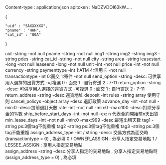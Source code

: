 Content-type : application/json
apitoken : NaDZVDOI63kW.....

{

    "uid" : "SAXXXXXX",
    "pname" : "HHH",
    "cat_id" : "00A"
}

uid
   -string
   -not null
pname
   -string
   -not null
img1
   -string
img2
   -string
img3
   -string
pdes
   -string
cat_id
   -string
   -not null
city
   -string
area
   -string
leasestart
   -long
   -not null
leaseend
   -long
   -not null
unit
   -int
   -not null
price
   -int
   -not null
currency
   -string
paymenttype
   -int   1:ATM   4:信用卡
   -not null    
transactiontype
   -int    0:面交   1:寄件
   -not null
send_option
   -string
   -desc: 可供享用人選擇的出貨方式
   -可複選
   0 : 面交
   1 :  自行寄送
   2 : 7-11
return_option
   -string
   -desc: 可供享用人選擇的還貨方式
   -可複選
   0 : 面交
   1 :  自行寄送
   2 : 7-11
return_address
   -string
   -desc:還貨地址
deposit
   -int
rules
   -string array
   使用守則
cancel_policys
   -object array
   -desc:退訂政策
      advance_day
         -int
         -not null
         -min:0
         -desc:提前退訂天數
      rate
         -int
         -not null
         -min:0
         -max:100
         -desc:扣除分享金的%數
ship_before_start_days
   -int
   -not null
   -ex: n 代表合約開始前n天出貨
min_lease_days
   -int
   -not null
   -min:0
   -max:999
   -desc:最短出租天數
tag1
   -string
   ps:3個tag不能重複
tag2
   -string
   ps:3個tag不能重複
tag3
   -string
   ps:3個tag不能重複
assign_address_type
   -int / string
   -desc: 交易方式為面交時(transactiontype = 0) , 為必填
   0 / OWNER_ASSIGN  : 分享人指定交易地點
   1 / LESSEE_ASSIGN : 享用人指定交易地點        
assign_address
   -string
   -desc:分享人指定的交易地點 , 分享人指定交易地點時(assign_address_type = 0) , 為必填

